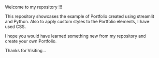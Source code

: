 Welcome to my repository !!!

This repository showcases the example of Portfolio created using streamlit and Python.
Also to apply custom styles to the Portfolio elements, I have used CSS.

I hope you would have learned something new from my repository and create your own Portfolio.

Thanks for Visiting...
